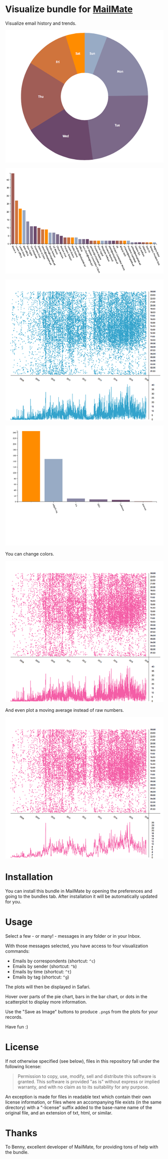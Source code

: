 # Visualize bundle for [MailMate](http://freron.com/ "MailMate")

Visualize email history and trends.

![Pie chart of selected emails by day of week](screenshots/by_time_pie_chart.png)

![Bar chart of selected emails by sender](screenshots/by_sender_bar_chart.png)

![Scatterplot of selected emails over time](screenshots/by_time_scatterplot.png)

![Bar chart of selected emails by tag](screenshots/by_tag_bar_chart.png)

You can change colors.

![Different color](screenshots/by_time_scatterplot_pink.png)

And even plot a moving average instead of raw numbers.

![Moving average](screenshots/by_time_scatterplot_pink_movmean.png)

# Installation

You can install this bundle in MailMate by opening the preferences and going to the bundles tab. After installation it will be automatically updated for you.

# Usage

Select a few - or many! - messages in any folder or in your Inbox.

With those messages selected, you have access to four visualization commands:

- Emails by correspondents (shortcut: `^c`)
- Emails by sender (shortcut: `^b`)
- Emails by time (shortcut: `^t`)
- Emails by tag (shortcut: `^g`)

The plots will then be displayed in Safari.

Hover over parts of the pie chart, bars in the bar chart, or dots in the scatterplot to display more information.

Use the "Save as Image" buttons to produce `.png`s from the plots for your records.

Have fun :)

# License

If not otherwise specified (see below), files in this repository fall under the following license:

> Permission to copy, use, modify, sell and distribute this
software is granted. This software is provided "as is" without
express or implied warranty, and with no claim as to its
suitability for any purpose.

An exception is made for files in readable text which contain their own license information, or files where an accompanying file exists (in the same directory) with a “-license” suffix added to the base-name name of the original file, and an extension of txt, html, or similar.

# Thanks

To Benny, excellent developer of MailMate, for providing tons of help with the bundle.

